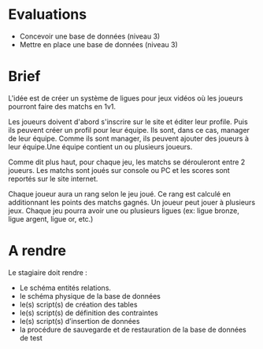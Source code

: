 # Evaluations 

* Concevoir une base de données (niveau 3)
* Mettre en place une base de données (niveau 3)

# Brief

L'idée est de créer un système de ligues pour jeux vidéos où les joueurs pourront faire des matchs en 1v1.

Les joueurs doivent d'abord s'inscrire sur le site et éditer leur profile. 
Puis ils peuvent créer un profil pour leur équipe. Ils sont, dans ce cas, manager de leur équipe. Comme ils sont manager, ils peuvent ajouter des joueurs à leur équipe.Une équipe contient un ou plusieurs joueurs.

Comme dit plus haut, pour chaque jeu, les matchs se dérouleront entre 2 joueurs. 
Les matchs sont joués sur console ou PC et les scores sont reportés sur le site internet.

Chaque joueur aura un rang selon le jeu joué. Ce rang est calculé en additionnant les points des matchs gagnés. Un joueur peut jouer à plusieurs jeux. 
Chaque jeu pourra avoir une ou plusieurs ligues (ex: ligue bronze, ligue argent, ligue or, etc.)

# A rendre

Le stagiaire doit rendre :
* Le schéma entités relations.
* le schéma physique de la base de données
* le(s) script(s) de création des tables
* le(s) script(s) de définition des contraintes
* le(s) script(s) d’insertion de données
* la procédure de sauvegarde et de restauration de la base de données de test
